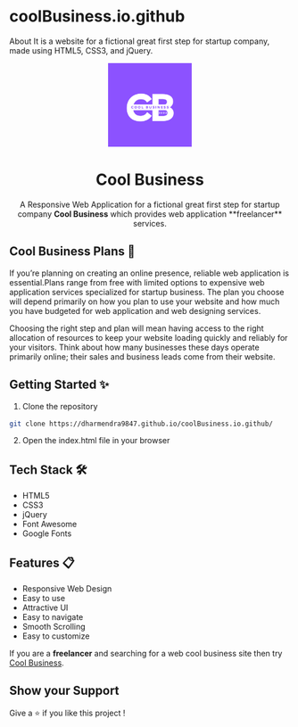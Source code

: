 # coolBusiness.io.github
About It is a website for a fictional great first step for startup company, made using HTML5, CSS3, and jQuery.
 <p align="center"><img src ="https://github.com/dharmendra9847/coolBusiness.io.github/blob/main/images/cool-business-logo-.png" height=150px width=150px >
 <h1 align="center">Cool Business</h1>
 <p align="center">A Responsive Web Application for a fictional great first step for startup company <b>Cool Business</b> which provides web application **freelancer** services.</p>

## Cool Business Plans 📜

If you’re planning on creating an online presence, reliable web application is essential.Plans range from free with limited options to expensive web application services specialized for  startup business. The plan you choose will depend primarily on how you plan to use your website and how much you have budgeted for web application and web designing services.

Choosing the right step and plan will mean having access to the right allocation of resources to keep your website loading quickly and reliably for your visitors. Think about how many businesses these days operate primarily online; their sales and business leads come from their website.

## Getting Started ✨

1. Clone the repository

```bash
git clone https://dharmendra9847.github.io/coolBusiness.io.github/
```

2. Open the index.html file in your browser

## Tech Stack 🛠️

- HTML5
- CSS3
- jQuery
- Font Awesome
- Google Fonts

## Features 📋

- Responsive Web Design
- Easy to use
- Attractive UI
- Easy to navigate
- Smooth Scrolling
- Easy to customize

If you are a **freelancer** and searching for a web cool business site then try [Cool Business](https://dharmendra9847.github.io/coolBusiness.io.github/index.html).

## Show your Support

Give a ⭐️ if you like this project !
